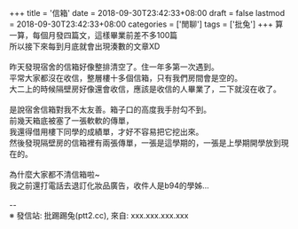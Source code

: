 +++
title = '信箱'
date = 2018-09-30T23:42:33+08:00
draft = false
lastmod = 2018-09-30T23:42:33+08:00
categories = ['閒聊']
tags = ['批兔']
+++
算一算，每個月發四篇文，這樣畢業前差不多100篇<br>
所以接下來每到月底就會出現湊數的文章XD<br>
<br>
昨天發現宿舍的信箱好像整排清空了。住一年多第一次遇到。<br>
平常大家都沒在收信，整層樓十多個信箱，只有我們房間會是空的。<br>
大二上的時候隔壁房好像還會收信，應該是收信的人畢業了，二下就沒在收了。<br>
<br>
是說宿舍信箱對我不太友善。箱子口的高度我手肘勾不到。<br>
前幾天箱底被塞了一張軟軟的傳單，<br>
我還得借用樓下同學的成績單，才好不容易把它挖出來。<br>
然後發現隔壁房的信箱裡有兩張傳單，一張是這學期的，一張是上學期開學放到現在的。<br>
<br>
為什麼大家都不清信箱啦~<br>
我之前還打電話去退訂化妝品廣告，收件人是b94的學姊...<br>
<br>
--<br>
※ 發信站: 批踢踢兔(ptt2.cc), 來自: xxx.xxx.xxx.xxx<br>
